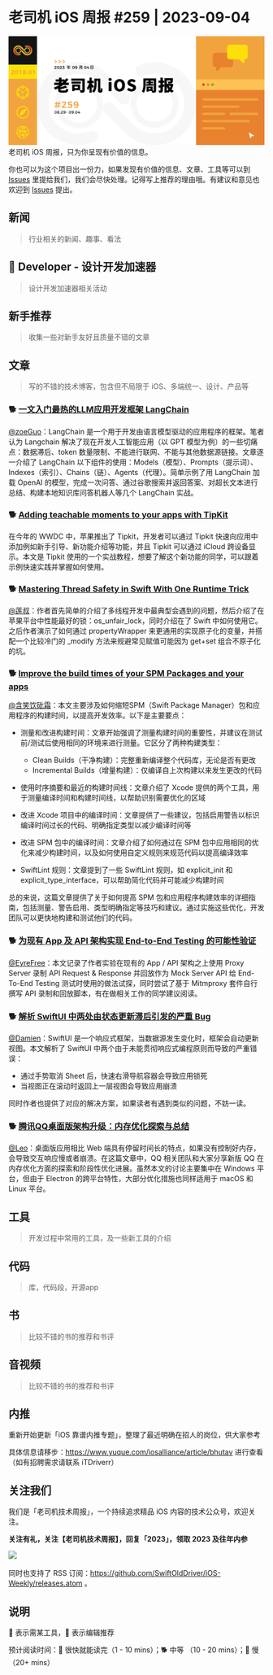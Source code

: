 # 老司机 iOS 周报 #259 | 2023-09-04

![ios-weekly](https://github.com/SwiftOldDriver/iOS-Weekly/blob/master/assets/weekly-header/259.png?raw=true)
老司机 iOS 周报，只为你呈现有价值的信息。

你也可以为这个项目出一份力，如果发现有价值的信息、文章、工具等可以到 [Issues](https://github.com/SwiftOldDriver/iOS-Weekly/issues) 里提给我们，我们会尽快处理。记得写上推荐的理由哦。有建议和意见也欢迎到 [Issues](https://github.com/SwiftOldDriver/iOS-Weekly/issues) 提出。

## 新闻

> 行业相关的新闻、趣事、看法

##  Developer - 设计开发加速器

> 设计开发加速器相关活动

## 新手推荐

> 收集一些对新手友好且质量不错的文章

## 文章

> 写的不错的技术博客，包含但不局限于 iOS、多端统一、设计、产品等

### 🐕 [一文入门最热的LLM应用开发框架 LangChain](https://mp.weixin.qq.com/s/bYzNNL3F0998Do2Jl0PQtw)

[@zoeGuo](https://github.com/zoeGuo)：LangChain 是一个用于开发由语言模型驱动的应用程序的框架。笔者认为 Langchain 解决了现在开发人工智能应用（以 GPT 模型为例）的一些切痛点：数据滞后、token 数量限制、不能进行联网、不能与其他数据源链接。文章逐一介绍了 LangChain 以下组件的使用：Models（模型）、Prompts（提示词）、Indexes（索引）、Chains（链）、Agents（代理）。简单示例了用 LangChain 加载 OpenAI 的模型，完成一次问答、通过谷歌搜索并返回答案、对超长文本进行总结、构建本地知识库问答机器人等几个 LangChain 实战。


### 🐕 [Adding teachable moments to your apps with TipKit](https://bendodson.com/weblog/2023/07/26/tipkit-tutorial/)

在今年的 WWDC 中，苹果推出了 Tipkit，开发者可以通过 Tipkit 快速向应用中添加例如新手引导、新功能介绍等功能，并且 Tipkit 可以通过 iCloud 跨设备显示。本文是 Tipkit 使用的一个实战教程，想要了解这个新功能的同学，可以跟着示例快速实践并掌握如何使用。



### 🐕 [Mastering Thread Safety in Swift With One Runtime Trick](https://betterprogramming.pub/mastering-thread-safety-in-swift-with-one-runtime-trick-260c358a7515)

[@莲叔](https://github.com/aaaron7)：作者首先简单的介绍了多线程开发中最典型会遇到的问题，然后介绍了在苹果平台中性能最好的锁：os_unfair_lock，同时介绍在了 Swift 中如何使用它。之后作者演示了如何通过 propertyWrapper 来更通用的实现原子化的变量，并搭配一个比较冷门的 _modify 方法来规避常见赋值可能因为 get+set 组合不原子化的坑。

### 🐕 [Improve the build times of your SPM Packages and your apps](https://mdb1.github.io/2023-08-18-improve-build-times-in-spm-packages-and-in-your-apps/)

[@含笑饮砒霜](https://weibo.com/chinafishnews/)：本文主要涉及如何缩短SPM（Swift Package Manager）包和应用程序的构建时间，以提高开发效率。以下是主要要点：
- 测量和改进构建时间：文章开始强调了测量构建时间的重要性，并建议在测试前/测试后使用相同的环境来进行测量。它区分了两种构建类型：
	- Clean Builds（干净构建）：完整重新编译整个代码库，无论是否有更改
	- Incremental Builds（增量构建）：仅编译自上次构建以来发生更改的代码

- 使用时序摘要和最近的构建时间线：文章介绍了 Xcode 提供的两个工具，用于测量编译时间和构建时间线，以帮助识别需要优化的区域
- 改进 Xcode 项目中的编译时间：文章提供了一些建议，包括启用警告以标识编译时间过长的代码、明确指定类型以减少编译时间等
- 改进 SPM 包中的编译时间：文章介绍了如何通过在 SPM 包中应用相同的优化来减少构建时间，以及如何使用自定义规则来规范代码以提高编译效率
- SwiftLint 规则：文章提到了一些 SwiftLint 规则，如 explicit_init 和 explicit_type_interface，可以帮助简化代码并可能减少构建时间
 
总的来说，这篇文章提供了关于如何提高 SPM 包和应用程序构建效率的详细指南，包括测量、警告启用、类型明确指定等技巧和建议。通过实施这些优化，开发团队可以更快地构建和测试他们的代码。

### 🐕 [为现有 App 及 API 架构实现 End-to-End Testing 的可能性验证](https://medium.com/zrealm-ios-dev/poc-app-end-to-end-testing-local-snapshot-api-mock-server-5a5c4b25a83d)

[@EyreFree](https://github.com/EyreFree)：本文记录了作者实验在现有的 App / API 架构之上使用 Proxy Server 录制 API Request & Response 并回放作为 Mock Server API 给 End-To-End Testing 测试时使用的做法试探，同时尝试了基于 Mitmproxy 套件自行撰写 API 录制和回放脚本，有在做相关工作的同学建议阅读。

### 🐕 [解析 SwiftUI 中两处由状态更新滞后引发的严重 Bug](https://www.fatbobman.com/posts/serious-issues-caused-by-delayed-state-updates-in-SwiftUI/)

[@Damien](https://github.com/ZengyiMa)：SwiftUI 是一个响应式框架，当数据源发生变化时，框架会自动更新视图。本文解析了 SwiftUI 中两个由于未能贯彻响应式编程原则而导致的严重错误：
* 通过手势取消 Sheet 后，快速右滑导航容器会导致应用锁死
* 当视图正在滚动时返回上一层视图会导致应用崩溃

同时作者也提供了对应的解决方案，如果读者有遇到类似的问题，不妨一读。

### 🐕 [腾讯QQ桌面版架构升级：内存优化探索与总结](https://mp.weixin.qq.com/s/REHP26sx-8HjDIvGM63kJw)

[@Leo](https://github.com/leomobiledeveloper)：桌面版应用相比 Web 端具有停留时间长的特点，如果没有控制好内存，会导致交互响应慢或者崩溃。在这篇文章中，QQ 相关团队和大家分享新版 QQ 在内存优化方面的探索和阶段性优化进展。虽然本文的讨论主要集中在 Windows 平台，但由于 Electron 的跨平台特性，大部分优化措施也同样适用于 macOS 和 Linux 平台。


## 工具

> 开发过程中常用的工具，及一些新工具的介绍

## 代码

> 库，代码段，开源app

## 书

> 比较不错的书的推荐和书评

## 音视频

> 比较不错的书的推荐和书评

## 内推

重新开始更新「iOS 靠谱内推专题」，整理了最近明确在招人的岗位，供大家参考

具体信息请移步：https://www.yuque.com/iosalliance/article/bhutav 进行查看（如有招聘需求请联系 iTDriverr）

## 关注我们

我们是「老司机技术周报」，一个持续追求精品 iOS 内容的技术公众号，欢迎关注。

**关注有礼，关注【老司机技术周报】，回复「2023」，领取 2023 及往年内参**

![](https://github.com/SwiftOldDriver/iOS-Weekly/blob/master/assets/qrcode_for_wechat.jpg?raw=true)

同时也支持了 RSS 订阅：https://github.com/SwiftOldDriver/iOS-Weekly/releases.atom 。

## 说明

🚧 表示需某工具，🌟 表示编辑推荐

预计阅读时间：🐎 很快就能读完（1 - 10 mins）；🐕 中等 （10 - 20 mins）；🐢 慢（20+ mins）
